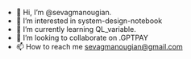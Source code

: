 - 👋 Hi, I’m @sevagmanougian.
- 👀 I’m interested in  system-design-notebook
- 🌱 I’m currently learning QL_variable.
- 💞️ I’m looking to collaborate on .GPTPAY
- 📫 How to reach me sevagmanougian@gmail.com

<!---
sevagmanougian/sevagmanougian is a ✨ special ✨ repository because its `README.md` (this file) appears on your GitHub profile.
You can click the Preview link to take a look at your changes.
--->
